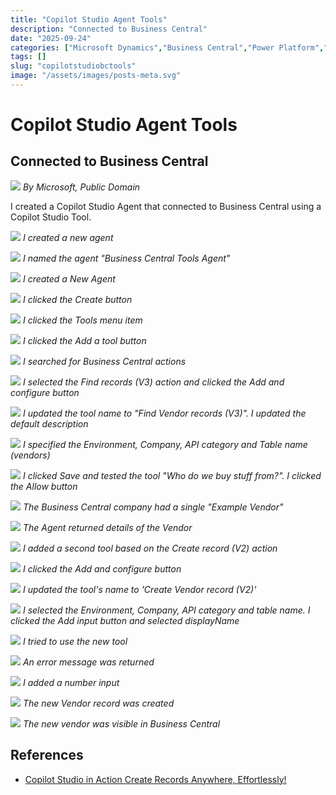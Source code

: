```yaml
---
title: "Copilot Studio Agent Tools"
description: "Connected to Business Central"
date: "2025-09-24"
categories: ["Microsoft Dynamics","Business Central","Power Platform","Microsoft Dynamics"]
tags: []
slug: "copilotstudiobctools"
image: "/assets/images/posts-meta.svg"
---
```


# Copilot Studio Agent Tools
## Connected to Business Central

![](/assets/images/createactionbasedonaflow/dynamics365-color.svg)
*By Microsoft, Public Domain*

I created a Copilot Studio Agent that connected to Business Central using a Copilot Studio Tool.

![](/assets/images/copilotstudiobctools/screenshot-2025-09-24-at-4.55.54-pm.png)
*I created a new agent*

![](/assets/images/copilotstudiobctools/screenshot-2025-09-24-at-4.56.34-pm.png)
*I named the agent "Business Central Tools Agent"*

![](/assets/images/copilotstudiobctools/screenshot-2025-09-24-at-4.56.56-pm.png)
*I created a New Agent*

![](/assets/images/copilotstudiobctools/screenshot-2025-09-24-at-4.57.38-pm.png)
*I clicked the Create button*

![](/assets/images/copilotstudiobctools/screenshot-2025-09-24-at-5.17.33-pm.png)
*I clicked the Tools menu item*

![](/assets/images/copilotstudiobctools/screenshot-2025-09-24-at-5.17.47-pm.png)
*I clicked the Add a tool button*

![](/assets/images/copilotstudiobctools/screenshot-2025-09-24-at-5.18.14-pm.png)
*I searched for Business Central actions*

![](/assets/images/copilotstudiobctools/screenshot-2025-09-24-at-5.18.34-pm.png)
*I selected the Find records (V3) action and clicked the Add and configure button*

![](/assets/images/copilotstudiobctools/screenshot-2025-09-24-at-5.21.23-pm.png)
*I updated the tool name to "Find Vendor records (V3)". I updated the default description*

![](/assets/images/copilotstudiobctools/screenshot-2025-09-24-at-6.19.08-pm.png)
*I specified the Environment, Company, API category and Table name (vendors)*

![](/assets/images/copilotstudiobctools/screenshot-2025-09-24-at-6.22.19-pm.png)
*I clicked Save and tested the tool "Who do we buy stuff from?". I clicked the Allow button*

![](/assets/images/copilotstudiobctools/screenshot-2025-09-24-at-6.27.25-pm.png)
*The Business Central company had a single "Example Vendor"*

![](/assets/images/copilotstudiobctools/screenshot-2025-09-24-at-6.26.05-pm.png)
*The Agent returned details of the Vendor*


![](/assets/images/copilotstudiobctools/screenshot-2025-09-26-at-10.43.51-am.png)
*I added a second tool based on the Create record (V2) action*

![](/assets/images/copilotstudiobctools/screenshot-2025-09-26-at-10.44.04-am.png)
*I clicked the Add and configure button*

![](/assets/images/copilotstudiobctools/screenshot-2025-09-26-at-10.44.39-am.png)
*I updated the tool's name to 'Create Vendor record (V2)'*

![](/assets/images/copilotstudiobctools/screenshot-2025-09-26-at-10.46.17-am.png)
*I selected the Environment, Company, API category and table name. I clicked the Add input button and selected displayName*

![](/assets/images/copilotstudiobctools/screenshot-2025-09-26-at-10.51.14-am.png)
*I tried to use the new tool*

![](/assets/images/copilotstudiobctools/screenshot-2025-09-26-at-10.51.44-am.png)
*An error message was returned*

![](/assets/images/copilotstudiobctools/screenshot-2025-09-26-at-10.53.32-am.png)
*I added a number input*

![](/assets/images/copilotstudiobctools/screenshot-2025-09-26-at-10.53.47-am.png)
*The new Vendor record was created*

![](/assets/images/copilotstudiobctools/screenshot-2025-09-26-at-10.54.19-am.png)
*The new vendor was visible in Business Central*



## References

- [Copilot Studio in Action Create Records Anywhere, Effortlessly!](https://www.youtube.com/watch?v=oeTjP_AVqQ8)
